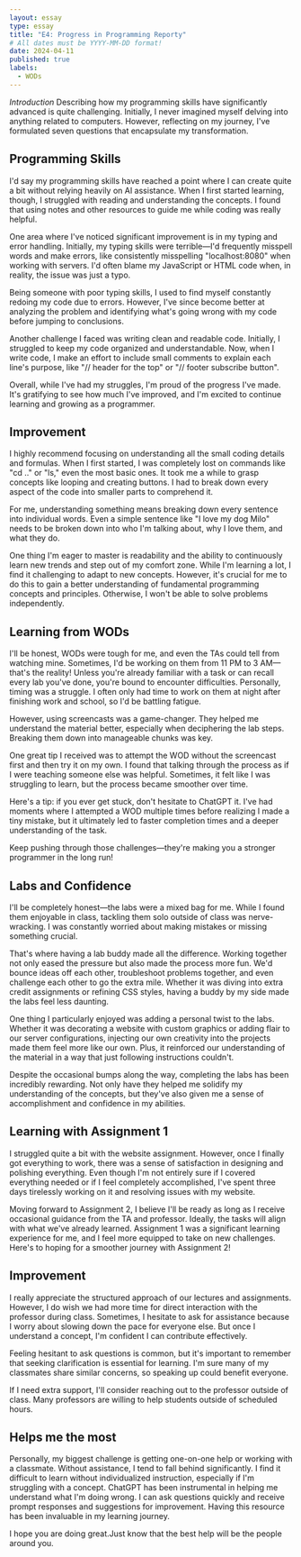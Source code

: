 ```yaml
---
layout: essay
type: essay
title: "E4: Progress in Programming Reporty"
# All dates must be YYYY-MM-DD format!
date: 2024-04-11
published: true 
labels:
  - WODs
---
```


*Introduction*
Describing how my programming skills have significantly advanced is quite challenging. Initially, I never imagined myself delving into anything related to computers. However, reflecting on my journey, I've formulated seven questions that encapsulate my transformation.

## Programming Skills 
I'd say my programming skills have reached a point where I can create quite a bit without relying heavily on AI assistance. When I first started learning, though, I struggled with reading and understanding the concepts. I found that using notes and other resources to guide me while coding was really helpful.

One area where I've noticed significant improvement is in my typing and error handling. Initially, my typing skills were terrible—I'd frequently misspell words and make errors, like consistently misspelling "localhost:8080" when working with servers. I'd often blame my JavaScript or HTML code when, in reality, the issue was just a typo.

Being someone with poor typing skills, I used to find myself constantly redoing my code due to errors. However, I've since become better at analyzing the problem and identifying what's going wrong with my code before jumping to conclusions.

Another challenge I faced was writing clean and readable code. Initially, I struggled to keep my code organized and understandable. Now, when I write code, I make an effort to include small comments to explain each line's purpose, like "// header for the top" or "// footer subscribe button".

Overall, while I've had my struggles, I'm proud of the progress I've made. It's gratifying to see how much I've improved, and I'm excited to continue learning and growing as a programmer.

## Improvement  
I highly recommend focusing on understanding all the small coding details and formulas. When I first started, I was completely lost on commands like "cd .." or "ls," even the most basic ones. It took me a while to grasp concepts like looping and creating buttons. I had to break down every aspect of the code into smaller parts to comprehend it.

For me, understanding something means breaking down every sentence into individual words. Even a simple sentence like "I love my dog Milo" needs to be broken down into who I'm talking about, why I love them, and what they do.

One thing I'm eager to master is readability and the ability to continuously learn new trends and step out of my comfort zone. While I'm learning a lot, I find it challenging to adapt to new concepts. However, it's crucial for me to do this to gain a better understanding of fundamental programming concepts and principles. Otherwise, I won't be able to solve problems independently.

## Learning from WODs 
I'll be honest, WODs were tough for me, and even the TAs could tell from watching mine. Sometimes, I'd be working on them from 11 PM to 3 AM—that's the reality! Unless you're already familiar with a task or can recall every lab you've done, you're bound to encounter difficulties. Personally, timing was a struggle. I often only had time to work on them at night after finishing work and school, so I'd be battling fatigue.

However, using screencasts was a game-changer. They helped me understand the material better, especially when deciphering the lab steps. Breaking them down into manageable chunks was key.

One great tip I received was to attempt the WOD without the screencast first and then try it on my own. I found that talking through the process as if I were teaching someone else was helpful. Sometimes, it felt like I was struggling to learn, but the process became smoother over time.

Here's a tip: if you ever get stuck, don't hesitate to ChatGPT it. I've had moments where I attempted a WOD multiple times before realizing I made a tiny mistake, but it ultimately led to faster completion times and a deeper understanding of the task.

Keep pushing through those challenges—they're making you a stronger programmer in the long run!

## Labs and Confidence  
I'll be completely honest—the labs were a mixed bag for me. While I found them enjoyable in class, tackling them solo outside of class was nerve-wracking. I was constantly worried about making mistakes or missing something crucial.

That's where having a lab buddy made all the difference. Working together not only eased the pressure but also made the process more fun. We'd bounce ideas off each other, troubleshoot problems together, and even challenge each other to go the extra mile. Whether it was diving into extra credit assignments or refining CSS styles, having a buddy by my side made the labs feel less daunting.

One thing I particularly enjoyed was adding a personal twist to the labs. Whether it was decorating a website with custom graphics or adding flair to our server configurations, injecting our own creativity into the projects made them feel more like our own. Plus, it reinforced our understanding of the material in a way that just following instructions couldn't.

Despite the occasional bumps along the way, completing the labs has been incredibly rewarding. Not only have they helped me solidify my understanding of the concepts, but they've also given me a sense of accomplishment and confidence in my abilities. 

## Learning with Assignment 1  
I struggled quite a bit with the website assignment. However, once I finally got everything to work, there was a sense of satisfaction in designing and polishing everything. Even though I'm not entirely sure if I covered everything needed or if I feel completely accomplished, I've spent three days tirelessly working on it and resolving issues with my website.

Moving forward to Assignment 2, I believe I'll be ready as long as I receive occasional guidance from the TA and professor. Ideally, the tasks will align with what we've already learned. Assignment 1 was a significant learning experience for me, and I feel more equipped to take on new challenges. Here's to hoping for a smoother journey with Assignment 2!

## Improvement  
I really appreciate the structured approach of our lectures and assignments. However, I do wish we had more time for direct interaction with the professor during class. Sometimes, I hesitate to ask for assistance because I worry about slowing down the pace for everyone else. But once I understand a concept, I'm confident I can contribute effectively.

Feeling hesitant to ask questions is common, but it's important to remember that seeking clarification is essential for learning. I'm sure many of my classmates share similar concerns, so speaking up could benefit everyone.

If I need extra support, I'll consider reaching out to the professor outside of class. Many professors are willing to help students outside of scheduled hours.

## Helps me the most 
Personally, my biggest challenge is getting one-on-one help or working with a classmate. Without assistance, I tend to fall behind significantly. I find it difficult to learn without individualized instruction, especially if I'm struggling with a concept. ChatGPT has been instrumental in helping me understand what I'm doing wrong. I can ask questions quickly and receive prompt responses and suggestions for improvement. Having this resource has been invaluable in my learning journey.


I hope you are doing great.Just know that the best help will be the people around you.
